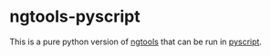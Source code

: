# ngtools-pyscript

 This is a pure python version of [ngtools](https://github.com/neuroscales/ngtools) that can be run in [pyscript](https://github.com/pyscript/pyscript).
